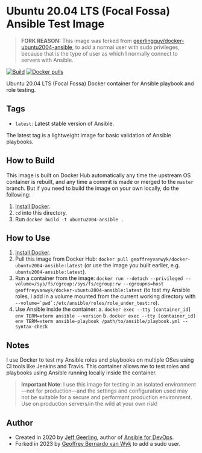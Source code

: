 # Ubuntu 20.04 LTS (Focal Fossa) Ansible Test Image

> **FORK REASON:** This image was forked from [geerlingguy/docker-ubuntu2004-ansible](https://github.com/geerlingguy/docker-ubuntu2004-ansible),
> to add a normal user with sudo privileges, because that is the type of user as
> which I normally connect to servers with Ansible.

[![Build](https://github.com/geoffreyvanwyk/docker-ubuntu2004-ansible/workflows/Build/badge.svg?branch=master&event=push)](https://github.com/geoffreyvanwyk/docker-ubuntu2004-ansible/actions?query=workflow%3ABuild) [![Docker pulls](https://img.shields.io/docker/pulls/geoffreyvanwyk/docker-ubuntu2004-ansible)](https://hub.docker.com/r/geoffreyvanwyk/docker-ubuntu2004-ansible/)

Ubuntu 20.04 LTS (Focal Fossa) Docker container for Ansible playbook and role testing.

## Tags

- `latest`: Latest stable version of Ansible.

The latest tag is a lightweight image for basic validation of Ansible playbooks.

## How to Build

This image is built on Docker Hub automatically any time the upstream OS container is rebuilt, and any time a commit is made or merged to the `master` branch. But if you need to build the image on your own locally, do the following:

  1. [Install Docker](https://docs.docker.com/install/).
  2. `cd` into this directory.
  3. Run `docker build -t ubuntu2004-ansible .`

## How to Use

  1. [Install Docker](https://docs.docker.com/engine/installation/).
  2. Pull this image from Docker Hub: `docker pull geoffreyvanwyk/docker-ubuntu2004-ansible:latest` (or use the image you built earlier, e.g. `ubuntu2004-ansible:latest`).
  3. Run a container from the image: `docker run --detach --privileged --volume=/sys/fs/cgroup:/sys/fs/cgroup:rw --cgroupns=host geoffreyvanwyk/docker-ubuntu2004-ansible:latest` (to test my Ansible roles, I add in a volume mounted from the current working directory with ``--volume=`pwd`:/etc/ansible/roles/role_under_test:ro``).
  4. Use Ansible inside the container:
    a. `docker exec --tty [container_id] env TERM=xterm ansible --version`
    b. `docker exec --tty [container_id] env TERM=xterm ansible-playbook /path/to/ansible/playbook.yml --syntax-check`

## Notes

I use Docker to test my Ansible roles and playbooks on multiple OSes using CI tools like Jenkins and Travis. This container allows me to test roles and playbooks using Ansible running locally inside the container.

> **Important Note**: I use this image for testing in an isolated environment—not for production—and the settings and configuration used may not be suitable for a secure and performant production environment. Use on production servers/in the wild at your own risk!

## Author

- Created in 2020 by [Jeff Geerling](https://www.jeffgeerling.com/), author of [Ansible for DevOps](https://www.ansiblefordevops.com/).
- Forked in 2023 by [Geoffrey Bernardo van Wyk](https://geoffreyvanwyk.dev) to add a sudo user.
